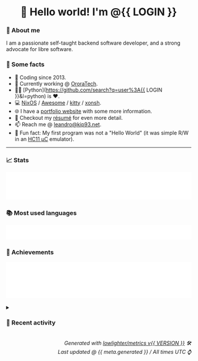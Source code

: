 <!-- README template, populated using this action:
     https://github.com/kip93/kip93/blob/main/.github/workflows/readme.yml. -->

<h1 align="center">👋 Hello world! I'm @{{ LOGIN }}</h1> <!-- LOGIN => username -->

### 👤 About me

I am a passionate self-taught backend software developer, and a strong advocate for libre software.


### 💬 Some facts

* 📅 Coding since 2013.
* 💼 Currently working @ [OroraTech](https://ororatech.com/).
* 👨‍💻 [Python](https://github.com/search?q=user%3A{{ LOGIN }}&l=python) is ❤️. <!-- LOGIN => username -->
* 💻 [NixOS](https://github.com/NixOS/) /
     [Awesome](https://github.com/awesomeWM/) /
     [kitty](https://github.com/kovidgoyal/kitty/) /
     [xonsh](https://github.com/xonsh/).
* 🌐 I have a [portfolio website](https://kip93.net/) with some more information.
* 📝 Checkout my [résumé](https://kip93.net/resume/) for even more detail.
* 📫 Reach me @ [leandro@kip93.net](mailto:leandro@kip93.net).
* 🎲 Fun fact: My first program was not a "Hello World" (it was simple R/W in an [HC11 µC](https://en.wikipedia.org/wiki/68HC11) emulator).


-----------------------------------------------------------------------------------------------------------------------


### 📈 Stats

![](./stats.svg)


### 📚 Most used languages <!-- by percentage, in decreasing order -->

![](./languages.svg)


### 🏅 Achievements

![](./achievements.svg)


<details> <!-- Last activity -->
<!-- Almost verbatim copy of https://github.com/lowlighter/metrics/blob/latest/source/templates/markdown/partials/activity.ejs, but restructured to be foldable. -->
<summary><h3>📰 Recent activity</h3></summary>

<%_ if (plugins.activity.error) { _%>
    <%= plugins.activity.error.message _%>
<%_ } else if (plugins.activity.events.length) { _%>
    <%_ for (const {actor, type, repo, timestamp, ...event} of plugins.activity.events) { _%>
        <%_ if (type === "comment") { _%>
* 💬 Commented on [#<%= event.number %> <%= event.title %>](https://github.com/<%= repo %>/<%= {issue:"issues", pr:"pull", commit:"commit"}[event.on] %>/<%= event.number %>) from [<%= repo %>](https://github.com/<%= repo %>)
        <%_ } else if (type === "member") { _%>
* 💼 Added [<%= event.user %>](https://github.com/<%= event.user %>) as collaborator in [<%= repo %>](https://github.com/<%= repo %>)
        <%_ } else if (type === "star") { _%>
* 🌟 Starred [<%= repo %>](https://github.com/<%= repo %>)
        <%_ } else if (type === "release") { _%>
* 📦 <%- event.draft ? "Drafted release" : event.prerelease ? "Pre-released" : "Released" %> **<%= event.name %>** of [<%= repo %>](https://github.com/<%= repo %>)
        <%_ } else if (type === "fork") { _%>
* 🍽️ Forked [<%= repo %>](https://github.com/<%= repo %>) to [<%= event.forked %>](https://github.com/<%= event.forked %>)
        <%_ } else if (type === "push") { _%>
* ➡️ Pushed <%= event.size %> commit<%= s(event.size) %> in [<%= repo %>](https://github.com/<%= repo %>) <%= event.branch ? `on branch \`${event.branch}\`` : "" %>
                <%_ for (const commit of event.commits) { _%>
  * [#<%= commit.sha %>](https://github.com/<%= repo %>/commit/<%= commit.sha %>) <%= commit.message %>
                <%_ } _%>
        <%_ } else if (type === "issue") { _%>
* #️⃣ <%- event.action === "opened" ? "Opened" : event.action === "reopened" ? "Reopened" : "Closed" %> [#<%= event.number %> <%= event.title %>](https://github.com/<%= repo %>/issues/<%= event.number %>) in [<%= repo %>](https://github.com/<%= repo %>)
        <%_ } else if (type === "pr") { _%>
* 🔃 <%- event.action === "opened" ? "Opened" : event.action === "merged" ? "Merged" : "Closed" %> [#<%= event.number %> <%= event.title %>](https://github.com/<%= repo %>/pull/<%= event.number %>) in [<%= repo %>](https://github.com/<%= repo %>)
                * <%= event.files.changed %> file<%= s(event.files.changed) %> changed `++<%= event.lines.added %> --<%= event.lines.deleted%>`
        <%_ } else if (type === "wiki") { _%>
* 📝 Updated <%= event.pages.length %> wiki page<%= s(event.pages.length) %> in [<%= repo %>](https://github.com/<%= repo %>/wiki)
            <%_ for (const page of event.pages) { _%>
  * <%= page %>
            <%_ } _%>
        <%_ } else if (type === "public") { _%>
  * 🚀 Made [<%= repo %>](https://github.com/<%= repo %>) public
        <%_ } else if (type === "review") { _%>
* 🔍 Reviewed [#<%= event.number %> <%= event.title %>](https://github.com/<%= repo %>/pull/<%= event.number %>) in [<%= repo %>](https://github.com/<%= repo %>)
        <%_ } else if (type === "ref/create") { _%>
* ⏺️ Created new <%= event.ref.type %> <%= event.ref.type !== "repository" ? `${event.ref.name} in` : "" %> [<%= repo %>](https://github.com/<%= repo %>)
        <%_ } else if (type === "ref/create") { _%>
* 🚮 Deleted <%= event.ref.type %> `<%= event.ref.name %>` from [<%= repo %>](https://github.com/<%= repo %>)
        <%_ } _%>
        <%_ if (plugins.activity.timestamps) { _%>
  * *On <%= f.date(timestamp, {time:true, date:true, timeZone:config.timezone?.name}) %>*
        <%_ } _%>
    <%_ } _%>
<%_ } else { _%>
    No recent activity
<%_ } _%>
</details>


<h6 align="right"><em>
    Generated with <a href="https://github.com/lowlighter/metrics/tree/latest/">lowlighter/metrics v{{ VERSION }}</a> 🛠️<br> <!-- VERSION => MAJOR.minor.patch -->
    Last updated @ {{ meta.generated }} / All times UTC ⌚ <!-- meta.generated => DD/MM/YYYY, hh:mm -->
</em></h6>
